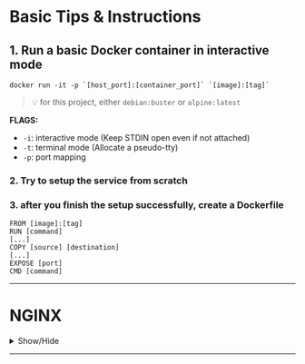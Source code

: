 # Basic Tips & Instructions

## 1. Run a basic Docker container in interactive mode

	docker run -it -p `[host_port]:[container_port]` `[image]:[tag]`

> :bulb: for this project, either `debian:buster` or `alpine:latest`

**FLAGS:**
  - `-i`: interactive mode (Keep STDIN open even if not attached)
  - `-t`: terminal mode (Allocate a pseudo-tty)
  - `-p`: port mapping

### 2. Try to setup the service from scratch

### 3. after you finish the setup successfully, create a Dockerfile

	FROM [image]:[tag]
	RUN [command]
	[...]
	COPY [source] [destination]
	[...]
	EXPOSE [port]
	CMD [command]

---

# NGINX
<details>
<summary>Show/Hide</summary>

### 1. First update the package list

**debian:buster**

	apt update -y && apt upgrade -y

**alpine:latest**

	apk update && apk upgrade


### 2. Install NGINX and OpenSSL

**debian:buster**

	apt install -y nginx openssl

**alpine:latest**

	apk add nginx openssl

### 3. Create a self-signed certificate

	openssl req -x509 -new -newkey rsa:2048 -nodes -keyout /etc/ssl/private/localhost.key -out /etc/ssl/private/localhost.crt -subj "/C=MA/ST=Beni Mellal-Khenifra/L=Khouribga/O=42 Network/OU=IT/CN=localhost"

**FLAGS**
  - `req`: creates and processes certificate requests
  - `-x509`: generate a self-signed certificate
  - `-new`: create a new certificate request
  - `-newkey rsa:2048`: create a new private key using RSA and 2048 bit
  - `-nodes`: no passphrase/password (not encrypted)
  - `-keyout`: output the private key to a file
  - `-out`: generate the certificate to a file (*.crt/*.csr)
  - `-subj`: provide the certificate information
  	- `/C`: Country Name (2 letter code)
  	- `/ST`: State or Province Name (full name)
  	- `/L`: Locality Name (eg, city)
  	- `/O`: Organization Name (eg, company)
  	- `/OU`: Organizational Unit Name (eg, section)
  	- `/CN`: Common Name (eg, your name or your server's hostname)

> :bulb: for more detailed information about the `openssl req` command, check [this](https://www.openssl.org/docs/man1.1.1/man1/openssl-req.html)

### 4. Create a new NGINX configuration file

	vim /etc/nginx/nginx.conf
+ :arrow_right: [here](./alpine/srcs/requirements/nginx/conf/nginx.conf)

> **:warning: check if the configuration file is valid by running `nginx -t`**

### 5. Create the files you want to serve

	vim [path]/index.html
+ :arrow_right: [here](./alpine/srcs/requirements/nginx/tools/index.html)

> **:warning: the path is the same as the one you specified in the NGINX configuration file**

### 6. Start the NGINX service

**debian:buster**

	service nginx start

**alpine:latest**

	nginx

### 7. Test the service

from your host machine, open your browser and go to `https://localhost:[host_port]`

### 8. Additional Tips

**check if nginx compatible with TSLv1.2 and TLSv1.3**

	curl -I -v --tlsv1.1 --tls-max 1.1 https://localhost:[host_port] -k


	curl -I -v --tlsv1.2 --tls-max 1.2 https://localhost:[host_port] -k


	curl -I -v --tlsv1.3 --tls-max 1.3 https://localhost:[host_port] -k

if you get `The plain HTTP request was sent to HTTPS port`
try sending request to https instead of http

</details>

---